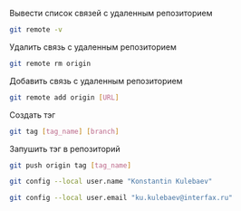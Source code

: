 Вывести список связей с удаленным репозиторием
```sh
git remote -v
```

Удалить связь с удаленным репозиторием
```sh
git remote rm origin
```

Добавить связь с удаленным репозиторием
```sh
git remote add origin [URL]
```

Создать тэг
```sh
git tag [tag_name] [branch]
```

Запушить тэг в репозиторий
```sh
git push origin tag [tag_name]
```

```sh
git config --local user.name "Konstantin Kulebaev"
```

```sh
git config --local user.email "ku.kulebaev@interfax.ru" 
```